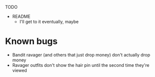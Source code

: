 TODO
  - README
    + I'll get to it eventually, maybe

# Known bugs
- Bandit ravager (and others that just drop money) don't actually drop money
- Ravager outfits don't show the hair pin until the second time they're viewed
